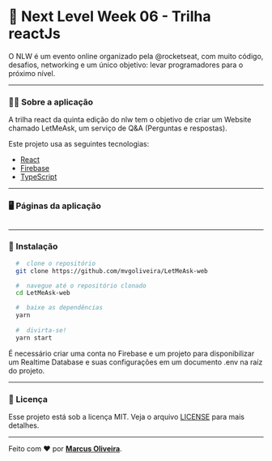 # :rocket: Next Level Week 06 - Trilha reactJs
O NLW é um evento online organizado pela @rocketseat, com muito código, desafios, networking e um único objetivo: levar programadores para o próximo nível.
 
 ---

### :man_technologist: Sobre a aplicação

A trilha react da quinta edição do nlw tem o objetivo de criar um Website chamado LetMeAsk, um serviço de Q&A (Perguntas e respostas).

Este projeto usa as seguintes tecnologias:

- [React](https://reactjs.org)
- [Firebase](https://firebase.google.com/)
- [TypeScript](https://www.typescriptlang.org/)

---

### :desktop_computer: Páginas da aplicação
<div style="display: flex; grid-template-columns: 1fr 1fr; grid-gap: 8px">
<!--  <img style="display: flex; grid-template-columns: 1fr 1fr 1fr" src="https://user-images.githubusercontent.com/53785487/126037521-346767ae-26d0-417c-94e7-f11356aa8291.png" width="100%"/> -->
 <div style="background: tomato; width: 100%;"></div>
 <div style="background: tomato; width: 100%;"></div>
 <div style="background: tomato; width: 100%;"></div>
<!--  <img src="https://user-images.githubusercontent.com/53785487/126037649-ec3ab1a9-dfb7-4b22-a9ba-88b2219f0ed7.png" width="100%"/>
 <img src="https://user-images.githubusercontent.com/53785487/126037521-346767ae-26d0-417c-94e7-f11356aa8291.png" width="100%"/>
 <img src="https://user-images.githubusercontent.com/53785487/126037521-346767ae-26d0-417c-94e7-f11356aa8291.png" width="100%"/> -->
</div>

---

### 📁 Instalação

```bash
  #  clone o repositório
  git clone https://github.com/mvgoliveira/LetMeAsk-web

  #  navegue até o repositório clonado
  cd LetMeAsk-web

  #  baixe as dependências
  yarn
 
  #  divirta-se!
  yarn start
```

É necessário criar uma conta no Firebase e um projeto para disponibilizar um Realtime Database e suas configurações em um documento .env na raíz do projeto.

---

### **📝 Licença**

Esse projeto está sob a licença MIT. Veja o arquivo [LICENSE](https://github.com/mvgoliveira/LetMeAsk-web/blob/main/LICENSE) para mais detalhes.


<hr>

Feito com :hearts: por **[Marcus Oliveira](https://www.linkedin.com/in/marcus-oliveira-3b92011a7/)**.
